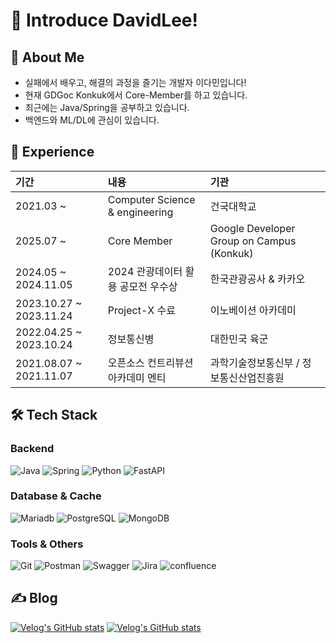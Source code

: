 # 👋 Introduce DavidLee!

## 🚀 About Me
<!-- 2-3줄로 자신을 소개하세요. 현재 포지션, 관심 분야, 추구하는 가치 등을 간단히 작성 -->
- 실패에서 배우고, 해결의 과정을 즐기는 개발자 이다민입니다!
- 현재 GDGoc Konkuk에서 Core-Member를 하고 있습니다.
- 최근에는 Java/Spring을 공부하고 있습니다.
- 백엔드와 ML/DL에 관심이 있습니다.

## 🧩 Experience

| 기간 | 내용 | 기관 |
|:------------------|:--------------------------------------------|:---------------------------------------------|
| 2021.03 ~ | Computer Science & engineering | 건국대학교 |
| 2025.07 ~ | Core Member | Google Developer Group on Campus (Konkuk) |
| 2024.05 ~ 2024.11.05 | 2024 관광데이터 활용 공모전 우수상 | 한국관광공사 & 카카오 |
| 2023.10.27 ~ 2023.11.24 | Project-X 수료 | 이노베이션 아카데미 |
| 2022.04.25 ~ 2023.10.24 | 정보통신병 | 대한민국 육군 |
| 2021.08.07 ~ 2021.11.07 | 오픈소스 컨트리뷰션 아카데미 멘티 | 과학기술정보통신부 / 정보통신산업진흥원 |


## 🛠️ Tech Stack

### Backend
![Java](https://img.shields.io/badge/Java-007396?style=for-the-badge&logo=java&logoColor=white)
![Spring](https://img.shields.io/badge/Spring-6DB33F?style=for-the-badge&logo=spring&logoColor=white)
![Python](https://img.shields.io/badge/Python-3776AB?style=for-the-badge&logo=python&logoColor=white)
![FastAPI](https://img.shields.io/badge/fastapi-009688?style=for-the-badge&logo=fastapi&logoColor=white)

### Database & Cache
![Mariadb](https://img.shields.io/badge/mariadb-003545?style=for-the-badge&logo=mariadb&logoColor=white)
![PostgreSQL](https://img.shields.io/badge/PostgreSQL-316192?style=for-the-badge&logo=postgresql&logoColor=white)
![MongoDB](https://img.shields.io/badge/MongoDB-47A248?style=for-the-badge&logo=mongodb&logoColor=white)

### Tools & Others
![Git](https://img.shields.io/badge/Git-F05032?style=for-the-badge&logo=git&logoColor=white)
![Postman](https://img.shields.io/badge/Postman-FF6C37?style=for-the-badge&logo=postman&logoColor=white)
![Swagger](https://img.shields.io/badge/Swagger-85EA2D?style=for-the-badge&logo=swagger&logoColor=black)
![Jira](https://img.shields.io/badge/jira-0052CC?style=for-the-badge&logo=jira&logoColor=black)
![confluence](https://img.shields.io/badge/confluence-172B4D?style=for-the-badge&logo=confluence&logoColor=black)



## ✍️ Blog
[![Velog's GitHub stats](https://velog-readme-stats.vercel.app/api?name=devdavidlee&slug=2024-관광데이터-활용-공모전-우수상-후기)](https://github.com/devdavidlee/velog-readme-stats)
[![Velog's GitHub stats](https://velog-readme-stats.vercel.app/api?name=devdavidlee)](https://github.com/devdavidlee/velog-readme-stats)


</div>


